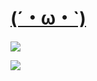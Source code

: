 # [(´・ω・`)](https://nogooduser.github.io/yuri-list/)

![](https://vgy.me/n8qZ0f.png)

<img src="https://vgy.me/n8qZ0f.png">
